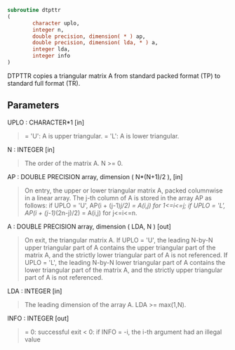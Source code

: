 ```fortran
subroutine dtpttr
(
        character uplo,
        integer n,
        double precision, dimension( * ) ap,
        double precision, dimension( lda, * ) a,
        integer lda,
        integer info
)
```

DTPTTR copies a triangular matrix A from standard packed format (TP)
to standard full format (TR).

## Parameters
UPLO : CHARACTER*1 [in]
> = 'U':  A is upper triangular.
> = 'L':  A is lower triangular.

N : INTEGER [in]
> The order of the matrix A. N >= 0.

AP : DOUBLE PRECISION array, dimension ( N*(N+1)/2 ), [in]
> On entry, the upper or lower triangular matrix A, packed
> columnwise in a linear array. The j-th column of A is stored
> in the array AP as follows:
> if UPLO = 'U', AP(i + (j-1)*j/2) = A(i,j) for 1<=i<=j;
> if UPLO = 'L', AP(i + (j-1)*(2n-j)/2) = A(i,j) for j<=i<=n.

A : DOUBLE PRECISION array, dimension ( LDA, N ) [out]
> On exit, the triangular matrix A.  If UPLO = 'U', the leading
> N-by-N upper triangular part of A contains the upper
> triangular part of the matrix A, and the strictly lower
> triangular part of A is not referenced.  If UPLO = 'L', the
> leading N-by-N lower triangular part of A contains the lower
> triangular part of the matrix A, and the strictly upper
> triangular part of A is not referenced.

LDA : INTEGER [in]
> The leading dimension of the array A.  LDA >= max(1,N).

INFO : INTEGER [out]
> = 0:  successful exit
> < 0:  if INFO = -i, the i-th argument had an illegal value
